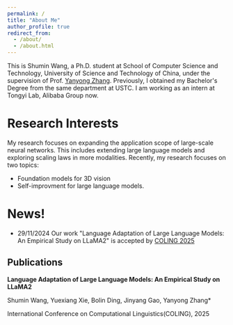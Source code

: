 ```yaml
---
permalink: /
title: "About Me"
author_profile: true
redirect_from: 
  - /about/
  - /about.html
---
```


This is Shumin Wang, a Ph.D. student at School of Computer Science and Technology, University of Science and Technology of China, under the supervision of Prof. [Yanyong Zhang](http://staff.ustc.edu.cn/~yanyongz/). Previously, I obtained my Bachelor's Degree from the same department at USTC. I am working as an intern at Tongyi Lab, Alibaba Group now.

Research Interests
======
My research focuses on expanding the application scope of large-scale neural networks. This includes extending large language models and exploring scaling laws in more modalities. Recently, my research focuses on two topics: 
- Foundation models for 3D vision
- Self-improvment for large language models.



News!
======
- 29/11/2024 Our work "Language Adaptation of Large Language Models: An Empirical Study on LLaMA2" is accepted by [COLING 2025](http://coling2025.org)

Publications
------
**Language Adaptation of Large Language Models: An Empirical Study on LLaMA2**

Shumin Wang, Yuexiang Xie, Bolin Ding, Jinyang Gao, Yanyong Zhang*

International Conference on Computational Linguistics(COLING), 2025
